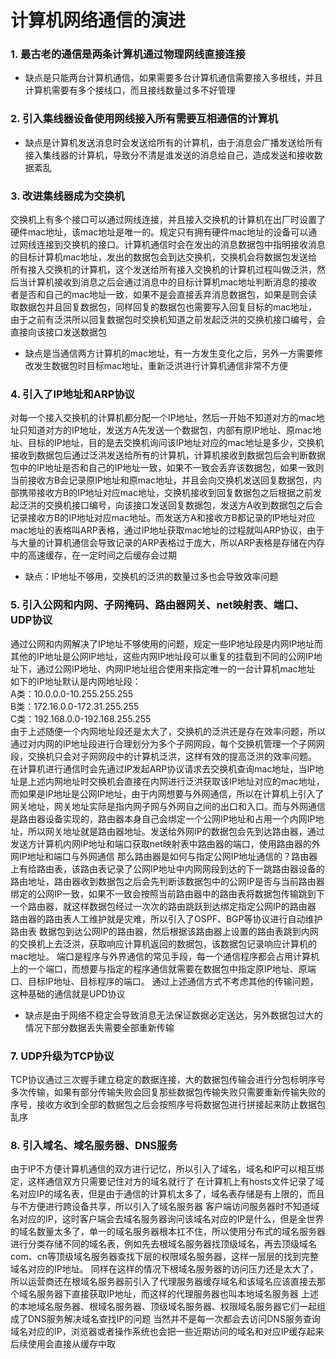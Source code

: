 # 计算机网络通信的演进
### 1. 最古老的通信是两条计算机通过物理网线直接连接
   - 缺点是只能两台计算机通信，如果需要多台计算机通信需要接入多根线，并且计算机需要有多个接线口，而且接线数量过多不好管理
### 2. 引入集线器设备使用网线接入所有需要互相通信的计算机
   - 缺点是计算机发送消息时会发送给所有的计算机，由于消息会广播发送给所有接入集线器的计算机，导致分不清是谁发送的消息给自己，造成发送和接收数据紊乱
### 3. 改进集线器成为交换机   
交换机上有多个接口可以通过网线连接，并且接入交换机的计算机在出厂时设置了硬件mac地址，该mac地址是唯一的。规定只有拥有硬件mac地址的设备可以通过网线连接到交换机的接口。计算机通信时会在发出的消息数据包中指明接收消息的目标计算机mac地址，发出的数据包会到达交换机，交换机会将数据包发送给所有接入交换机的计算机，这个发送给所有接入交换机的计算机过程叫做泛洪，然后当计算机接收到消息之后会通过消息中的目标计算机mac地址判断消息的接收者是否和自己的mac地址一致，如果不是会直接丢弃消息数据包，如果是则会读取数据包并且回复数据包，同样回复的数据包也需要写入回复目标的mac地址，由于之前有泛洪所以回复数据包时交换机知道之前发起泛洪的交换机接口编号，会直接向该接口发送数据包
   - 缺点是当通信两方计算机的mac地址，有一方发生变化之后，另外一方需要修改发生数据包时目标mac地址，重新泛洪进行计算机通信非常不方便
### 4. 引入了IP地址和ARP协议  
对每一个接入交换机的计算机都分配一个IP地址，然后一开始不知道对方的mac地址只知道对方的IP地址，发送方A先发送一个数据包，内部有原IP地址、原mac地址、目标的IP地址，目的是去交换机询问该IP地址对应的mac地址是多少，交换机接收到数据包后通过泛洪发送给所有的计算机，计算机接收到数据包后会判断数据包中的IP地址是否和自己的IP地址一致，如果不一致会丢弃该数据包，如果一致则当前接收方B会记录原IP地址和原mac地址，并且会向交换机发送回复数据包，内部携带接收方B的IP地址对应mac地址，交换机接收到回复数据包之后根据之前发起泛洪的交换机接口编号，向该接口发送回复数据包，发送方A收到数据包之后会记录接收方B的IP地址对应mac地址。而发送方A和接收方B都记录的IP地址对应mac地址的表格叫ARP表格，通过IP地址获取mac地址的过程就叫ARP协议，由于与大量的计算机通信会导致记录的ARP表格过于庞大，所以ARP表格是存储在内存中的高速缓存，在一定时间之后缓存会过期
   - 缺点：IP地址不够用，交换机的泛洪的数量过多也会导致效率问题
### 5. 引入公网和内网、子网掩码、路由器网关、net映射表、端口、UDP协议
通过公网和内网解决了IP地址不够使用的问题，规定一些IP地址段是内网IP地址而其他的IP地址是公网IP地址，这些内网IP地址段可以重复的挂载到不同的公网IP地址下，通过公网IP地址、内网IP地址组合使用来指定唯一的一台计算机mac地址
如下的IP地址默认是内网地址段：  
A类：10.0.0.0-10.255.255.255  
B类：172.16.0.0-172.31.255.255  
C类：192.168.0.0-192.168.255.255  
由于上述随便一个内网地址段还是太大了，交换机的泛洪还是存在效率问题，所以通过对内网的IP地址段进行合理划分为多个子网网段，每个交换机管理一个子网网段，交换机只会对子网网段中的计算机泛洪，这样有效的提高泛洪的效率问题。
在计算机进行通信时会先通过IP发起ARP协议请求去交换机查询mac地址，当IP地址是上述内网地址时交换机会直接在内网进行泛洪获取该IP地址对应的mac地址，而如果是IP地址是公网IP地址，由于内网想要与外网通信，所以在计算机上引入了网关地址，网关地址实际是指内网子网与外网自之间的出口和入口。而与外网通信是路由器设备实现的，路由器本身自己会绑定一个公网IP地址和占用一个内网IP地址，所以网关地址就是路由器地址。发送给外网IP的数据包会先到达路由器，通过发送方计算机内网IP地址和端口获取net映射表中路由器的端口，使用路由器的外网IP地址和端口与外网通信
那么路由器是如何与指定公网IP地址通信的？路由器上有给路由表，该路由表记录了公网IP地址中内网网段到达的下一跳路由器设备的路由地址，路由器收到数据包之后会先判断该数据包中的公网IP是否与当前路由器绑定的公网IP一致，如果不一致会按照当前路由器中的路由表将数据包传输跳到下一个路由器，就这样数据包经过一次次的路由跳跃到达绑定指定公网IP的路由器
路由器的路由表人工维护就是灾难，所以引入了OSPF、BGP等协议进行自动维护路由表
数据包到达公网IP的路由器，然后根据该路由器上设置的路由表跳到内网的交换机上去泛洪，获取响应计算机返回的数据包，该数据包记录响应计算机的mac地址。
端口是程序与外界通信的常见手段，每一个通信程序都会占用计算机上的一个端口，而想要与指定的程序通信就需要在数据包中指定原IP地址、原端口、目标IP地址、目标程序的端口。
通过上述通信方式不考虑其他的传输问题，这种基础的通信就是UPD协议
   - 缺点是由于网络不稳定会导致消息无法保证数据必定送达，另外数据包过大的情况下部分数据丢失需要全部重新传输
### 7. UDP升级为TCP协议
TCP协议通过三次握手建立稳定的数据连接，大的数据包传输会进行分包标明序号多次传输，如果有部分传输失败会回复那些数据包传输失败只需要重新传输失败的序号，接收方收到全部的数据包之后会按照序号将数据包进行拼接起来防止数据包乱序
### 8. 引入域名、域名服务器、DNS服务
由于IP不方便计算机通信的双方进行记忆，所以引入了域名，域名和IP可以相互绑定，这样通信双方只需要记住对方的域名就行了
在计算机上有hosts文件记录了域名对应IP的域名表，但是由于通信的计算机太多了，域名表存储是有上限的，而且与不方便进行跨设备共享，所以引入了域名服务器
客户端访问服务器时不知道域名对应的IP，这时客户端会去域名服务器询问该域名对应的IP是什么，但是全世界的域名数量太多了，单一的域名服务器根本扛不住，所以使用分布式的域名服务器进行分类存储不同的域名表，例如先去根域名服务器找顶级域名，再去顶级域名com、cn等顶级域名服务器查找下层的权限域名服务器，这样一层层的找到完整域名对应的IP地址。
同样在这样的情况下根域名服务器的访问压力还是太大了，所以运营商还在根域名服务器前引入了代理服务器缓存域名和该域名应该直接去那个域名服务器下直接获取IP地址，而这样的代理服务器也叫本地域名服务器
上述的本地域名服务器、根域名服务器、顶级域名服务器、权限域名服务器它们一起组成了DNS服务解决域名查找IP的问题
当然并不是每一次都会去访问DNS服务查询域名对应的IP，浏览器或者操作系统也会把一些近期访问的域名和对应IP缓存起来后续使用会直接从缓存中取




